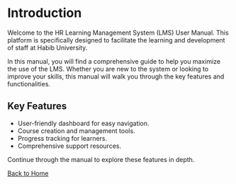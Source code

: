 # Introduction

Welcome to the HR Learning Management System (LMS) User Manual. This platform is specifically designed to facilitate the learning and development of staff at Habib University.

In this manual, you will find a comprehensive guide to help you maximize the use of the LMS. Whether you are new to the system or looking to improve your skills, this manual will walk you through the key features and functionalities.

## Key Features

- User-friendly dashboard for easy navigation.
- Course creation and management tools.
- Progress tracking for learners.
- Comprehensive support resources.

Continue through the manual to explore these features in depth.

[Back to Home](/README.md)
